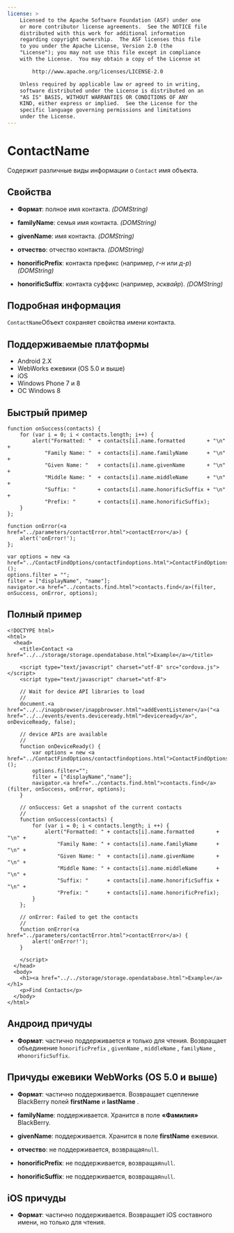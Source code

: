 ```yaml
---
license: >
    Licensed to the Apache Software Foundation (ASF) under one
    or more contributor license agreements.  See the NOTICE file
    distributed with this work for additional information
    regarding copyright ownership.  The ASF licenses this file
    to you under the Apache License, Version 2.0 (the
    "License"); you may not use this file except in compliance
    with the License.  You may obtain a copy of the License at

        http://www.apache.org/licenses/LICENSE-2.0

    Unless required by applicable law or agreed to in writing,
    software distributed under the License is distributed on an
    "AS IS" BASIS, WITHOUT WARRANTIES OR CONDITIONS OF ANY
    KIND, either express or implied.  See the License for the
    specific language governing permissions and limitations
    under the License.
---
```


# ContactName

Содержит различные виды информации о `Contact` имя объекта.

## Свойства

*   **Формат**: полное имя контакта. *(DOMString)*

*   **familyName**: семья имя контакта. *(DOMString)*

*   **givenName**: имя контакта. *(DOMString)*

*   **отчество**: отчество контакта. *(DOMString)*

*   **honorificPrefix**: контакта префикс (например, *г-н* или *д-р*) *(DOMString)*

*   **honorificSuffix**: контакта суффикс (например, *эсквайр*). *(DOMString)*

## Подробная информация

`ContactName`Объект сохраняет свойства имени контакта.

## Поддерживаемые платформы

*   Android 2.X
*   WebWorks ежевики (OS 5.0 и выше)
*   iOS
*   Windows Phone 7 и 8
*   ОС Windows 8

## Быстрый пример

    function onSuccess(contacts) {
        for (var i = 0; i < contacts.length; i++) {
            alert("Formatted: "  + contacts[i].name.formatted       + "\n" +
                "Family Name: "  + contacts[i].name.familyName      + "\n" +
                "Given Name: "   + contacts[i].name.givenName       + "\n" +
                "Middle Name: "  + contacts[i].name.middleName      + "\n" +
                "Suffix: "       + contacts[i].name.honorificSuffix + "\n" +
                "Prefix: "       + contacts[i].name.honorificSuffix);
        }
    };
    
    function onError(<a href="../parameters/contactError.html">contactError</a>) {
        alert('onError!');
    };
    
    var options = new <a href="../ContactFindOptions/contactfindoptions.html">ContactFindOptions</a>();
    options.filter = "";
    filter = ["displayName", "name"];
    navigator.<a href="../contacts.find.html">contacts.find</a>(filter, onSuccess, onError, options);
    

## Полный пример

    <!DOCTYPE html>
    <html>
      <head>
        <title>Contact <a href="../../storage/storage.opendatabase.html">Example</a></title>
    
        <script type="text/javascript" charset="utf-8" src="cordova.js"></script>
        <script type="text/javascript" charset="utf-8">
    
        // Wait for device API libraries to load
        //
        document.<a href="../../inappbrowser/inappbrowser.html">addEventListener</a>("<a href="../../events/events.deviceready.html">deviceready</a>", onDeviceReady, false);
    
        // device APIs are available
        //
        function onDeviceReady() {
            var options = new <a href="../ContactFindOptions/contactfindoptions.html">ContactFindOptions</a>();
            options.filter="";
            filter = ["displayName","name"];
            navigator.<a href="../contacts.find.html">contacts.find</a>(filter, onSuccess, onError, options);
        }
    
        // onSuccess: Get a snapshot of the current contacts
        //
        function onSuccess(contacts) {
            for (var i = 0; i < contacts.length; i ++) {
                alert("Formatted: " + contacts[i].name.formatted       + "\n" +
                    "Family Name: " + contacts[i].name.familyName      + "\n" +
                    "Given Name: "  + contacts[i].name.givenName       + "\n" +
                    "Middle Name: " + contacts[i].name.middleName      + "\n" +
                    "Suffix: "      + contacts[i].name.honorificSuffix + "\n" +
                    "Prefix: "      + contacts[i].name.honorificPrefix);
            }
        };
    
        // onError: Failed to get the contacts
        //
        function onError(<a href="../parameters/contactError.html">contactError</a>) {
            alert('onError!');
        }
    
        </script>
      </head>
      <body>
        <h1><a href="../../storage/storage.opendatabase.html">Example</a></h1>
        <p>Find Contacts</p>
      </body>
    </html>
    

## Андроид причуды

*   **Формат**: частично поддерживается и только для чтения. Возвращает объединение `honorificPrefix` , `givenName` , `middleName` , `familyName` , и`honorificSuffix`.

## Причуды ежевики WebWorks (OS 5.0 и выше)

*   **Формат**: частично поддерживается. Возвращает сцепление BlackBerry полей **firstName** и **lastName** .

*   **familyName**: поддерживается. Хранится в поле **«Фамилия»** BlackBerry.

*   **givenName**: поддерживается. Хранится в поле **firstName** ежевики.

*   **отчество**: не поддерживается, возвращая`null`.

*   **honorificPrefix**: не поддерживается, возвращая`null`.

*   **honorificSuffix**: не поддерживается, возвращая`null`.

## iOS причуды

*   **Формат**: частично поддерживается. Возвращает iOS составного имени, но только для чтения.